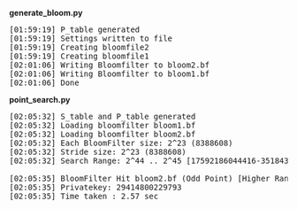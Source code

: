 <b>generate_bloom.py</b>
<pre>
[01:59:19] P_table generated
[01:59:19] Settings written to file
[01:59:19] Creating bloomfile2
[01:59:19] Creating bloomfile1
[02:01:06] Writing Bloomfilter to bloom2.bf
[02:01:06] Writing Bloomfilter to bloom1.bf
[02:01:06] Done
</pre>

<b>point_search.py</b>
<pre>
[02:05:32] S_table and P_table generated
[02:05:32] Loading bloomfilter bloom1.bf
[02:05:32] Loading bloomfilter bloom2.bf
[02:05:32] Each BloomFilter size: 2^23 (8388608)
[02:05:32] Stride size: 2^23 (8388608)
[02:05:32] Search Range: 2^44 .. 2^45 [17592186044416-35184372088832]

[02:05:35] BloomFilter Hit bloom2.bf (Odd Point) [Higher Range Half]
[02:05:35] Privatekey: 29414800229793
[02:05:35] Time taken : 2.57 sec
</pre>
